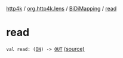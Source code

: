 [http4k](../../index.md) / [org.http4k.lens](../index.md) / [BiDiMapping](index.md) / [read](./read.md)

# read

`val read: (`[`IN`](index.md#IN)`) -> `[`OUT`](index.md#OUT) [(source)](https://github.com/http4k/http4k/blob/master/http4k-core/src/main/kotlin/org/http4k/lens/BiDiMapping.kt#L26)